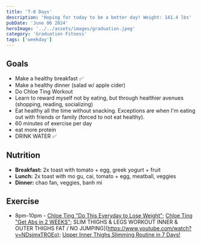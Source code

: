 ```yaml
---
title: 'T-0 Days'
description: 'Hoping for today to be a better day! Weight: 141.4 lbs'
pubDate: 'June 06 2024'
heroImage: '../../assets/images/graduation.jpeg'
category: 'Graduation Fitness'
tags: ['weekday']
---
```


## Goals

- Make a healthy breakfast ✅
- Make a healthy dinner (salad w/ apple cider)
- Do Chloe Ting Workout
- Learn to reward myself not by eating, but through healthier avenues (shopping, reading, socializing)
- Eat healthy all the time without snacking. Exceptions are when I'm eating out with friends or family (forced to not eat healthy).
- 60 minutes of exercise per day
- eat more protein
- DRINK WATER ✅

## Nutrition

- **Breakfast:** 2x toast with tomato + egg, greek yogurt + fruit
- **Lunch:** 2x toast with mo gu, cai, tomato + egg, meatball, veggies
- **Dinner:** chao fan, veggies, banh mi

## Exercise

- 8pm-10pm - [Chloe Ting "Do This Everyday to Lose Weight"](https://www.youtube.com/watch?v=2MoGxae-zyo); [Chloe Ting "Get Abs in 2 WEEKS"](https://www.youtube.com/watch?v=2pLT-olgUJs); SLIM THIGHS & LEGS WORKOUT INNER & OUTER THIGHS FAT / NO JUMPING](https://www.youtube.com/watch?v=NDsjmxTROEo); [Upper Inner Thighs Slimming Routine in 7 Days!](https://www.youtube.com/watch?v=3neRUAR5r1c&t=933s)
